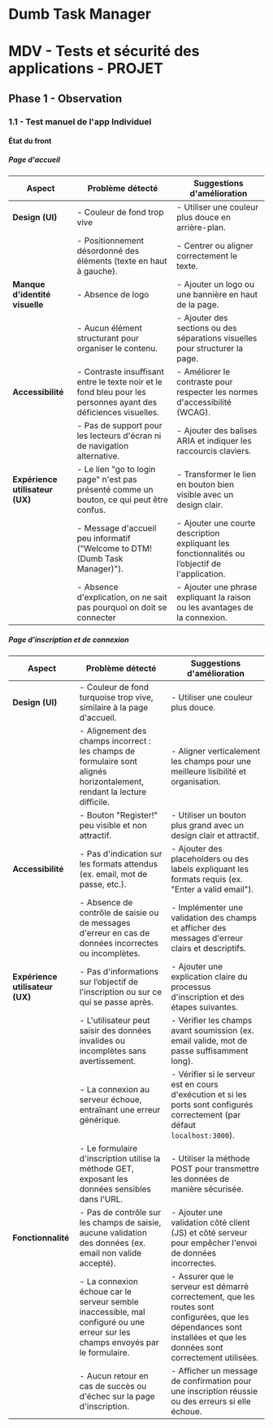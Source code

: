 # Dumb Task Manager

# MDV - Tests et sécurité des applications - PROJET

## Phase 1 - Observation

### 1.1 - Test manuel de l'app Individuel

#### État du front

##### Page d'accueil

| **Aspect**                  | **Problème détecté**                                                                                          | **Suggestions d'amélioration**                                                                                           |
|-----------------------------|--------------------------------------------------------------------------------------------------------------|--------------------------------------------------------------------------------------------------------------------------|
| **Design (UI)**             | - Couleur de fond trop vive                                                      | - Utiliser une couleur plus douce en arrière-plan.                                                                              |
|                             | - Positionnement désordonné des éléments (texte en haut à gauche).                                           | - Centrer ou aligner correctement le texte.                                                                               |
| **Manque d'identité visuelle** | - Absence de logo                                            | - Ajouter un logo ou une bannière en haut de la page.                                                                    |
|                             | - Aucun élément structurant pour organiser le contenu.                                                       | - Ajouter des sections ou des séparations visuelles pour structurer la page.                                             |
| **Accessibilité**           | - Contraste insuffisant entre le texte noir et le fond bleu pour les personnes ayant des déficiences visuelles.| - Améliorer le contraste pour respecter les normes d'accessibilité (WCAG).                                               |
|                             | - Pas de support pour les lecteurs d'écran ni de navigation alternative.                                     | - Ajouter des balises ARIA et indiquer les raccourcis claviers.                                                          |
| **Expérience utilisateur (UX)** | - Le lien "go to login page" n'est pas présenté comme un bouton, ce qui peut être confus.                    | - Transformer le lien en bouton bien visible avec un design clair.                                                       |
|                             | - Message d'accueil peu informatif ("Welcome to DTM! (Dumb Task Manager)").                                  | - Ajouter une courte description expliquant les fonctionnalités ou l’objectif de l'application.                         |
|                             | - Absence d'explication, on ne sait pas pourquoi on doit se connecter                                 |       - Ajouter une phrase expliquant la raison ou les avantages de la connexion.               |                                                              |

##### Page d'inscription et de connexion

| **Aspect**                  | **Problème détecté**                                                                                                   | **Suggestions d'amélioration**                                                                                           |
|-----------------------------|-----------------------------------------------------------------------------------------------------------------------|--------------------------------------------------------------------------------------------------------------------------|
| **Design (UI)**             | - Couleur de fond turquoise trop vive, similaire à la page d'accueil.                                                | - Utiliser une couleur plus douce.                                                           |
|                             | - Alignement des champs incorrect : les champs de formulaire sont alignés horizontalement, rendant la lecture difficile.| - Aligner verticalement les champs pour une meilleure lisibilité et organisation.                                        |
|                             | - Bouton "Register!" peu visible et non attractif.                                                                   | - Utiliser un bouton plus grand avec un design clair et attractif.                                                       |
| **Accessibilité**           | - Pas d'indication sur les formats attendus (ex. email, mot de passe, etc.).                                           | - Ajouter des placeholders ou des labels expliquant les formats requis (ex. "Enter a valid email").                      |
|                             | - Absence de contrôle de saisie ou de messages d'erreur en cas de données incorrectes ou incomplètes.                  | - Implémenter une validation des champs et afficher des messages d'erreur clairs et descriptifs.                         |
| **Expérience utilisateur (UX)** | - Pas d'informations sur l’objectif de l'inscription ou sur ce qui se passe après.                                      | - Ajouter une explication claire du processus d'inscription et des étapes suivantes.                                     |
|                             | - L'utilisateur peut saisir des données invalides ou incomplètes sans avertissement.                                  | - Vérifier les champs avant soumission (ex. email valide, mot de passe suffisamment long).                                |
|                             | - La connexion au serveur échoue, entraînant une erreur générique.                                       | - Vérifier si le serveur est en cours d'exécution et si les ports sont configurés correctement (par défaut `localhost:3000`). |
|                             | - Le formulaire d'inscription utilise la méthode GET, exposant les données sensibles dans l'URL.                      | - Utiliser la méthode POST pour transmettre les données de manière sécurisée.                                            |
| **Fonctionnalité**          | - Pas de contrôle sur les champs de saisie, aucune validation des données (ex. email non valide accepté).              | - Ajouter une validation côté client (JS) et côté serveur pour empêcher l'envoi de données incorrectes.                  |
|                             | - La connexion échoue car le serveur semble inaccessible, mal configuré ou une erreur sur les champs envoyés par le formulaire.                                            | - Assurer que le serveur est démarré correctement, que les routes sont configurées, que les dépendances sont installées et que les données sont correctement utilisées.|
|                             | - Aucun retour en cas de succès ou d'échec sur la page d'inscription.                                                 | - Afficher un message de confirmation pour une inscription réussie ou des erreurs si elle échoue.                        |                     |







 
